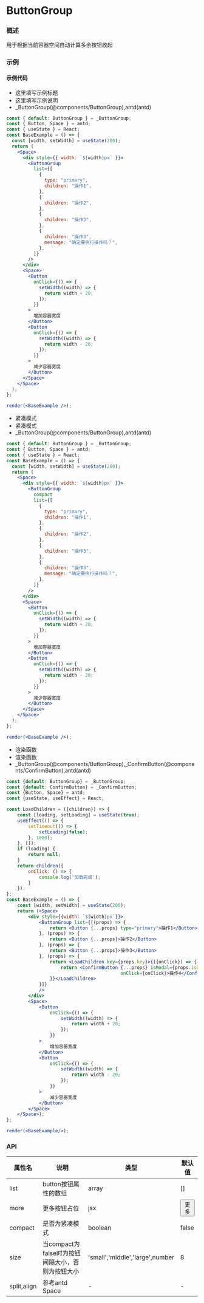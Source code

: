 
# ButtonGroup


### 概述

用于根据当前容器空间自动计算多余按钮收起


### 示例

#### 示例代码

- 这里填写示例标题
- 这里填写示例说明
- _ButtonGroup(@components/ButtonGroup),antd(antd)

```jsx
const { default: ButtonGroup } = _ButtonGroup;
const { Button, Space } = antd;
const { useState } = React;
const BaseExample = () => {
  const [width, setWidth] = useState(200);
  return (
    <Space>
      <div style={{ width: `${width}px` }}>
        <ButtonGroup
          list={[
            {
              type: "primary",
              children: "操作1",
            },
            {
              children: "操作2",
            },
            {
              children: "操作3",
            },
            {
              children: "操作3",
              message: "确定要执行操作吗？",
            },
          ]}
        />
      </div>
      <Space>
        <Button
          onClick={() => {
            setWidth((width) => {
              return width + 20;
            });
          }}
        >
          增加容器宽度
        </Button>
        <Button
          onClick={() => {
            setWidth((width) => {
              return width - 20;
            });
          }}
        >
          减少容器宽度
        </Button>
      </Space>
    </Space>
  );
};

render(<BaseExample />);

```

- 紧凑模式
- 紧凑模式
- _ButtonGroup(@components/ButtonGroup),antd(antd)

```jsx
const { default: ButtonGroup } = _ButtonGroup;
const { Button, Space } = antd;
const { useState } = React;
const BaseExample = () => {
  const [width, setWidth] = useState(200);
  return (
    <Space>
      <div style={{ width: `${width}px` }}>
        <ButtonGroup
          compact
          list={[
            {
              type: "primary",
              children: "操作1",
            },
            {
              children: "操作2",
            },
            {
              children: "操作3",
            },
            {
              children: "操作3",
              message: "确定要执行操作吗？",
            },
          ]}
        />
      </div>
      <Space>
        <Button
          onClick={() => {
            setWidth((width) => {
              return width + 20;
            });
          }}
        >
          增加容器宽度
        </Button>
        <Button
          onClick={() => {
            setWidth((width) => {
              return width - 20;
            });
          }}
        >
          减少容器宽度
        </Button>
      </Space>
    </Space>
  );
};

render(<BaseExample />);

```

- 渲染函数
- 渲染函数
- _ButtonGroup(@components/ButtonGroup),_ConfirmButton(@components/ConfirmButton),antd(antd)

```jsx
const {default: ButtonGroup} = _ButtonGroup;
const {default: ConfirmButton} = _ConfirmButton;
const {Button, Space} = antd;
const {useState, useEffect} = React;

const LoadChildren = ({children}) => {
    const [loading, setLoading] = useState(true);
    useEffect(() => {
        setTimeout(() => {
            setLoading(false);
        }, 1000);
    }, []);
    if (loading) {
        return null;
    }
    return children({
        onClick: () => {
            console.log('加载完成');
        }
    });
};
const BaseExample = () => {
    const [width, setWidth] = useState(200);
    return (<Space>
        <div style={{width: `${width}px`}}>
            <ButtonGroup list={[(props) => {
                return <Button {...props} type="primary">操作1</Button>
            }, (props) => {
                return <Button {...props}>操作2</Button>
            }, (props) => {
                return <Button {...props}>操作3</Button>
            }, (props) => {
                return <LoadChildren key={props.key}>{({onClick}) => {
                    return <ConfirmButton {...props} isModal={props.isDropdown} message="确定要执行操作吗？"
                                          onClick={onClick}>操作4</ConfirmButton>
                }}</LoadChildren>
            }]}
            />
        </div>
        <Space>
            <Button
                onClick={() => {
                    setWidth((width) => {
                        return width + 20;
                    });
                }}
            >
                增加容器宽度
            </Button>
            <Button
                onClick={() => {
                    setWidth((width) => {
                        return width - 20;
                    });
                }}
            >
                减少容器宽度
            </Button>
        </Space>
    </Space>);
};

render(<BaseExample/>);

```


### API

| 属性名         | 说明                             | 类型                              | 默认值                                                    |
|-------------|--------------------------------|---------------------------------|--------------------------------------------------------|
| list        | button按钮属性的数组                  | array                           | []                                                     |
| more        | 更多按钮占位                         | jsx                             | <Button>更多<Icon type="icon-arrow-thin-down"/></Button> |
| compact     | 是否为紧凑模式                        | boolean                         | false                                                  |
| size        | 当compact为false时为按钮间隔大小，否则为按钮大小 | 'small','middle','large',number | 8                                                      |
| split,align | 参考antd Space                   | -                               | -                                                      |

